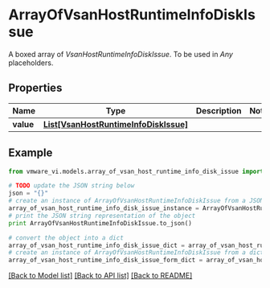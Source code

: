 # ArrayOfVsanHostRuntimeInfoDiskIssue

A boxed array of *VsanHostRuntimeInfoDiskIssue*. To be used in *Any* placeholders. 

## Properties
Name | Type | Description | Notes
------------ | ------------- | ------------- | -------------
**value** | [**List[VsanHostRuntimeInfoDiskIssue]**](VsanHostRuntimeInfoDiskIssue.md) |  | 

## Example

```python
from vmware_vi.models.array_of_vsan_host_runtime_info_disk_issue import ArrayOfVsanHostRuntimeInfoDiskIssue

# TODO update the JSON string below
json = "{}"
# create an instance of ArrayOfVsanHostRuntimeInfoDiskIssue from a JSON string
array_of_vsan_host_runtime_info_disk_issue_instance = ArrayOfVsanHostRuntimeInfoDiskIssue.from_json(json)
# print the JSON string representation of the object
print ArrayOfVsanHostRuntimeInfoDiskIssue.to_json()

# convert the object into a dict
array_of_vsan_host_runtime_info_disk_issue_dict = array_of_vsan_host_runtime_info_disk_issue_instance.to_dict()
# create an instance of ArrayOfVsanHostRuntimeInfoDiskIssue from a dict
array_of_vsan_host_runtime_info_disk_issue_form_dict = array_of_vsan_host_runtime_info_disk_issue.from_dict(array_of_vsan_host_runtime_info_disk_issue_dict)
```
[[Back to Model list]](../README.md#documentation-for-models) [[Back to API list]](../README.md#documentation-for-api-endpoints) [[Back to README]](../README.md)


